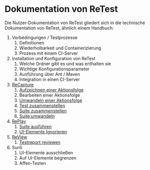 Dokumentation von ReTest
========================

Die Nutzer-Dokumentation von ReTest gliedert sich in die technische Dokumentation von ReTest, ähnlich einem Handbuch:

1. Vorbedingungen / Testprozesse
     1. Definitionen
     1. Wiederholbarkeit und Containerizierung
     1. Prozess mit einem CI-Server
1. Installation und Konfiguration von ReTest
     1. Welche Ordner gibt es und was enthalten sie
     1. Wichtige Konfigurationsparameter
     1. Ausführung über Ant / Maven
     1. Integration in einen CI-Server
1. [ReCapture](recapture/)
     1. [Aufzeichnen einer Aktionsfolge](recapture/aktionsfolge-aufzeichnen.md)
     1. Bearbeiten einer Aktionsfolge
     1. [Umwandeln einer Aktionsfolge](recapture/aktionsfolge-umwandeln.md)
     1. [Test zusammenstellen](recapture/test-zusammenstellen.md)
     1. [Suite zusammenstellen](recapture/suite-zusammenstellen.md)
     1. [Suite umwandeln](recapture/suite-umwandeln.md)
1. [RePlay](replay/)
     1. [Suite ausführen](replay/suite-ausfuehren.md)
     1. [UI-Elemente Ignorieren](elemente-ignorieren.md)
1. [ReView](review/)
     1. [Testreport reviewen](review/index.md)
1. Surili
     1. UI-Elemente ausschließen
     1. Auf UI-Elemente begrenzen
     1. Affen-Testen
